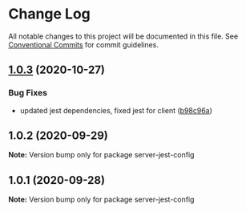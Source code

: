# Change Log

All notable changes to this project will be documented in this file.
See [Conventional Commits](https://conventionalcommits.org) for commit guidelines.

## [1.0.3](http://github.com//cap-md089/evmplus-org-com-v6/compare/server-jest-config@1.0.2...server-jest-config@1.0.3) (2020-10-27)


### Bug Fixes

* updated jest dependencies, fixed jest for client ([b98c96a](http://github.com//cap-md089/evmplus-org-com-v6/commit/b98c96a97dac6840308775bad73aec6801391690))





## 1.0.2 (2020-09-29)

**Note:** Version bump only for package server-jest-config





## 1.0.1 (2020-09-28)

**Note:** Version bump only for package server-jest-config
